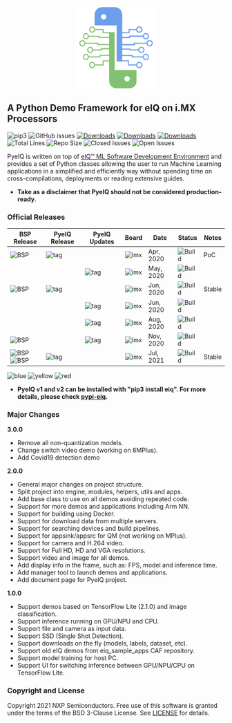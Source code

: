 <p align="center">
  <img src="https://raw.githubusercontent.com/KaixinDing/pyeiq_model/main/pyeiq.png" height="191" width="176">
</p>

##  **A Python Demo Framework for eIQ on i.MX Processors**

![pip3][eiqpackage]
![GitHub issues][license]
[![Downloads](https://pepy.tech/badge/eiq)](pepy_total)
[![Downloads](https://pepy.tech/badge/eiq/month)](pepy_month)
[![Downloads](https://pepy.tech/badge/eiq/week)](pepy_week)
![Total Lines][total_lines]
![Repo Size][repo_size]
![Closed Issues][closed_issues]
![Open Issues][open_issues]


PyeIQ is written on top of [eIQ™ ML Software Development Environment][eiq] and
provides a set of Python classes allowing the user to run Machine Learning
applications in a simplified and efficiently way without spending time on
cross-compilations, deployments or reading extensive guides.

* **Take as a disclaimer that PyeIQ should not be considered production-ready**.


### Official Releases

| BSP Release                  | PyeIQ Release       | PyeIQ Updates    | Board          | Date      | Status             | Notes   |
|------------------------------|---------------------|------------------|----------------|-----------|--------------------|---------|
| ![BSP][release_5.4.3_2.0.0]  | ![tag][tag_v100]    |                  | ![imx][boards] | Apr, 2020 | ![Build][passing]  | PoC     |
|                              |                     | ![tag][tag_v101] | ![imx][boards] | May, 2020 | ![Build][passing]  |         |
| ![BSP][release_5.4.24_2.1.0] | ![tag][tag_v200]    |                  | ![imx][boards] | Jun, 2020 | ![Build][passing]  | Stable  |
|                              |                     | ![tag][tag_v201] | ![imx][boards] | Jun, 2020 | ![Build][passing]  |         |
|                              |                     | ![tag][tag_v210] | ![imx][boards] | Aug, 2020 | ![Build][passing]  |         |
| ![BSP][release_5.4.47_2.2.0] |                     | ![tag][tag_v220] | ![imx][boards] | Nov, 2020 | ![Build][passing]  |         |
| ![BSP][release_5.4.70_2.3.0] <br /> ![BSP][release_5.4.70_2.3.2]| ![tag][tag_v300]    |                  | ![imx][boards] | Jul, 2021 | ![Build][passing]  | Stable  |

![blue][tag_blue]
![yellow][tag_yellow]
![red][tag_red]

* **PyeIQ v1 and v2 can be installed with "pip3 install eiq". For more details, please check [pypi-eiq][previous_version].**

### Major Changes

**3.0.0**
- Remove all non-quantization models.
- Change switch video demo (working on 8MPlus).
- Add Covid19 detection demo

**2.0.0**
- General major changes on project structure.
- Split project into engine, modules, helpers, utils and apps.
- Add base class to use on all demos avoiding repeated code.
- Support for more demos and applications including Arm NN.
- Support for building using Docker.
- Support for download data from multiple servers.
- Support for searching devices and build pipelines.
- Support for appsink/appsrc for QM (not working on MPlus).
- Support for camera and H.264 video.
- Support for Full HD, HD and VGA resolutions.
- Support video and image for all demos.
- Add display info in the frame, such as: FPS, model and inference time.
- Add manager tool to launch demos and applications.
- Add document page for PyeIQ project.

**1.0.0**
- Support demos based on TensorFlow Lite (2.1.0) and image classification.      
- Support inference running on GPU/NPU and CPU.
- Support file and camera as input data.
- Support SSD (Single Shot Detection).
- Support downloads on the fly (models, labels, dataset, etc).
- Support old eIQ demos from eiq_sample_apps CAF repository.
- Support model training for host PC.
- Support UI for switching inference between GPU/NPU/CPU on TensorFlow Lite.

### Copyright and License

Copyright 2021 NXP Semiconductors. Free use of this software is granted under
the terms of the BSD 3-Clause License.
See [LICENSE](https://source.codeaurora.org/external/imxsupport/pyeiq/tree/LICENSE.md?h=v3.0.0)
for details.

[release_5.4.3_2.0.0]: https://img.shields.io/badge/-5.4.3__2.0.0-blueviolet
[release_5.4.24_2.1.0]: https://img.shields.io/badge/-5.4.24__2.1.0-blueviolet
[release_5.4.47_2.2.0]: https://img.shields.io/badge/-5.4.47__2.2.0-blueviolet
[release_5.4.70_2.3.0]: https://img.shields.io/badge/-5.4.70__2.3.0-blueviolet
[release_5.4.70_2.3.2]: https://img.shields.io/badge/-5.4.70__2.3.2-blueviolet

[tag_blue]: https://img.shields.io/badge/-new-blue
[tag_yellow]: https://img.shields.io/badge/-features-yellow
[tag_red]: https://img.shields.io/badge/-bug%20fixes-red

[tag_v100]: https://img.shields.io/badge/-v1.0.0-blue
[tag_v101]: https://img.shields.io/badge/-v1.0.1-red
[tag_v110]: https://img.shields.io/badge/-v1.1.0-red

[tag_v200]: https://img.shields.io/badge/-v2.0.0-blue
[tag_v201]: https://img.shields.io/badge/-v2.0.1-red
[tag_v210]: https://img.shields.io/badge/-v2.1.0-yellow
[tag_v220]: https://img.shields.io/badge/-v2.2.0-red

[tag_v300]: https://img.shields.io/badge/-v3.0.0-blue

[boards]: https://img.shields.io/badge/-8QM%2C%208MPlus-lightgrey
[passing]: https://img.shields.io/badge/Build-passing-success

[eiq]: https://www.nxp.com/design/software/development-software/eiq-ml-development-environment:EIQ
[eiqpackage]: https://img.shields.io/badge/pip3%20install-PyeIQ-green
[pypirepo]: https://pypi.org/project/eiq/#description
[pypicaf]: https://source.codeaurora.org/external/imxsupport/pyeiq/
[license]: https://img.shields.io/badge/License-BSD%203--Clause-blue
[pepy_total]: https://pepy.tech/project/eiq
[pepy_month]: https://pepy.tech/project/eiq/month
[pepy_week]: https://pepy.tech/project/eiq/week



[total_lines]: https://img.shields.io/badge/total%20lines-5.4k-blue
[repo_size]: https://img.shields.io/badge/repo%20size-78MB-blue
[closed_issues]: https://img.shields.io/badge/closed%20issues-22-yellow
[open_issues]: https://img.shields.io/badge/open_issues%20issues-5-yellow

[previous_version]: https://pypi.org/project/eiq/

